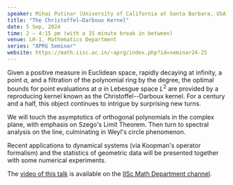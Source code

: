 ```yaml
---
speaker: Mihai Putinar (University of California at Santa Barbara, USA and Newcastle University, UK) 
title: "The Christoffel–Darboux Kernel"
date: 5 Sep, 2024
time: 2 – 4:15 pm (with a 15 minute break in between) 
venue: LH-1, Mathematics Department
series: "APRG Seminar"
website: https://math.iisc.ac.in/~aprg/index.php?id=seminar24-25
---
```


Given a positive measure in Euclidean space, rapidly decaying at infinity, a point $a$, and a filtration of the polynomial ring by the degree, the optimal bounds
for point evaluations at $a$ in Lebesgue space $L^2$ are provided by a reproducing kernel known as the Christoffel--Darboux kernel. For a century and a half, this
object continues to intrigue by surprising new turns. 

We will touch the asymptotics of orthogonal polynomials in the complex plane, with emphasis on Szego's Limit Theorem. Then turn to spectral analysis on the line,
culminating in Weyl's circle phenomenon. 

Recent applications to dynamical systems (via Koopman's operator formalism) and the statistics of geometric data will be presented together with some numerical
experiments.

The [video of this talk](https://www.youtube.com/watch?v=laMHsOXiPEU&list=PLQXtaLhI1-1qRaxLLwYV1KdnhN8N3ieWy) is available
on the [IISc Math Department channel](https://www.youtube.com/channel/UCR5Igvq9HScQKlPr-0coSIg/playlists).
